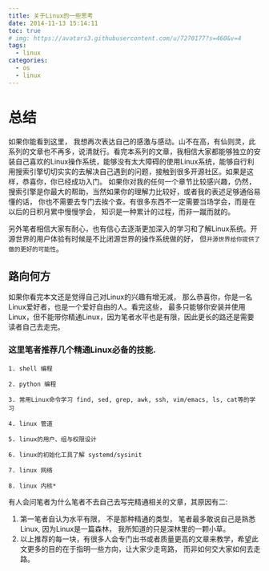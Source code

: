 ```yaml
---
title: 关于Linux的一些思考
date: 2014-11-13 15:14:11
toc: true
# img: https://avatars3.githubusercontent.com/u/7270177?s=460&v=4
tags:
  - linux
categories:
  - os
  - linux
---
```


# 总结

如果你能看到这里， 我想再次表达自己的感激与感动。山不在高，有仙则灵，此系列的文章也不再多，说清就行。看完本系列的文章，我相信大家都能够独立的安装自己喜欢的Linux操作系统，能够没有太大障碍的使用Linux系统，能够自行利用搜索引擎切切实实的去解决自己遇到的问题，接触到很多开源社区。如果是这样，恭喜你，你已经成功入门。 如果你对我的任何一个章节比较感兴趣，仍然， 搜索引擎是你最大的帮助，当然如果你的理解力比较好，或者我的表述足够通俗易懂的话， 你也不需要去专门去挨个查。有很多东西不一定需要当场学会，而是在以后的日积月累中慢慢学会， 知识是一种累计的过程，而非一蹴而就的。

另外笔者相信大家有耐心，也有信心去逐渐更加深入的学习和了解Linux系统。开源世界的用户体验有时候是不比闭源世界的操作系统做的好， 但`开源世界给你提供了做的更好的可能性`。

## 路向何方
如果你看完本文还是觉得自己对Linux的兴趣有增无减， 那么恭喜你，你是一名Linux爱好者，也是一个爱好自由的人。看完这些， 最多只能够你安装并使用Linux，但不能带你精通Linux，因为笔者水平也是有限，因此更长的路还是需要读者自己去走完。

### 这里笔者推荐几个精通Linux必备的技能.
```
1. shell 编程

2. python 编程

3. 常用Linux命令学习 find, sed, grep, awk, ssh, vim/emacs, ls, cat等的学习

4. linux 管道

5. linux的用户、组与权限设计

6. linux的初始化工具了解 systemd/sysinit

7. linux 网络

8. linux 内核*
```
有人会问笔者为什么笔者不去自己去写完精通相关的文章，其原因有二:

1. 第一笔者自认为水平有限， 不是那种精通的类型， 笔者最多敢说自己是熟悉Linux, 因为Linux是一篇森林， 我所知道的只是深林里的一颗小草。
2. 以上推荐的每一块，有很多人会专门出书或者质量更高的文章来教学，希望此文更多的目的在于指明一些方向，让大家少走弯路， 而非如何交大家如何去走路。


